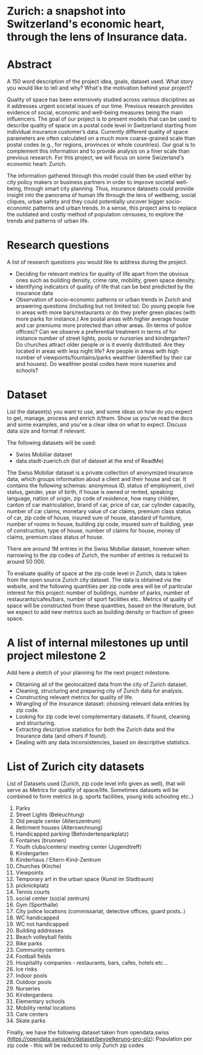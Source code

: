 # Zurich: a snapshot into Switzerland's economic heart, through the lens of Insurance data.


# Abstract
A 150 word description of the project idea, goals, dataset used. What story you would like to tell and why? What's the motivation behind your project?

Quality of space has been extensively studied across various disciplines as it addresses urgent societal issues of our time. Previous research provides evidence of social, economic and well-being measures being the main influencers. The goal of our project is to present models that can be used to describe quality of space on a postal code level in Switzerland starting from individual insurance customer’s data. Currently different quality of space parameters are often calculated on a much more coarse-grained scale than postal codes (e.g., for regions, provinces or whole countries). Our goal is to complement this information and to provide analysis on a finer scale than previous research. For this project, we will focus on some Swizerland's economic heart: Zurich. 

The information gathered through this model could then be used either by city policy makers or business partners in order to improve societal well-being, through smart city planning. Thus, insurance datasets could provide insight into the panorama of human life through the lens of wellbeing, social cliques, urban safety and they could potentially uncover bigger socio-economic patterns and urban trends. In a sense, this project aims to replace the outdated and costly method of population censuses, to explore the trends and patterns of urban life.


# Research questions
A list of research questions you would like to address during the project. 

- Deciding for relevant metrics for quality of life apart from the obvious ones such as building density, crime rate, mobility, green space density.
- Identifying indicators of quality of life that can be best predicted by the insurance data
- Observation of socio-economic patterns or urban trends in Zurich and answering questions (including but not limited to):
Do young people live in areas with more bars/restaurants or do they prefer green places (with more parks for instance.) Are postal areas with higher average house and car premiums more protected than other areas. (In terms of police offices)? Can we observe a preferential treatment in terms of for instance number of street lights, pools or nurseries and kindergarten? Do churches attract older people or is it evenly distributed. Are they located in areas with less night life? Are people in areas with high number of viewpoints/fountains/parks wealthier (identified by their car and houses). Do wealthier postal codes have more nuseries and schools?


# Dataset
List the dataset(s) you want to use, and some ideas on how do you expect to get, manage, process and enrich it/them. Show us you've read the docs and some examples, and you've a clear idea on what to expect. Discuss data size and format if relevant.

The following datasets will be used:

- Swiss Mobiliar dataset
- data.stadt-zuerich.ch (list of dataset at the end of ReadMe)


The Swiss Mobiliar dataset is a private collection of anonymized insurance data, which groups information about a client and their house and car. It contains the following schemas: anonymous ID, status of employment, civil status, gender, year of birth, if house is owned or rented, speaking language, nation of origin, zip code of residence, how many children, canton of car matriculation, brand of car, price of car, car cylinder capacity, number of car claims, monetary value of car claims, premium class status of car, zip code of house, insured sum of house, standard of furniture, number of rooms in house, building zip code, insured sum of building, year of construction, type of house, number of claims for house, money of claims, premium class status of house.

There are around 1M entries in the Swiss Mobiliar dataset, however when narrowing to the zip codes of Zurich, the number of entries is reduced to around 50 000.

To evaluate quality of space at the zip code level in Zurich, data is taken from the open source Zurich city dataset. The data is obtained via the website, and the following quantities per zip code area will be of particular interest for this project: number of buildings, number of parks, number of restaurants/cafes/bars, number of sport facilities etc.. Metrics of quality of space will be constructed from these quantities, based on the literature, but we expect to add new metrics such as building density or fraction of green space.



# A list of internal milestones up until project milestone 2
Add here a sketch of your planning for the next project milestone.

- Obtaining all of the geolocalized data from the city of Zurich dataset.
- Cleaning, structuring and preparing city of Zurich data for analysis.
- Constructing relevant metrics for quality of life.
- Wrangling of the Insurance dataset: choosing relevant data entries by zip code.
- Looking for zip code level complementary datasets. If found, cleaning and structuring.
- Extracting descriptive statistics for both the Zurich data and the Insurance data (and others if found).
- Dealing with any data inconsistencies, based on descriptive statistics.


# List of Zurich city datasets

List of Datasets used (Zurich, zip code level info given as well), that will serve as Metrics for quality of space/life. Sometimes datasets will be combined to form metrics (e.g. sports facilities, young kids schooling etc..)

1. Parks 
2. Street Lights (Beleuchtung) 
3. Old people center (Alterszentrum)
4. Retirment houses (Alterswohnung) 
5. Handicapped parking (Behindertenparkplatz) 
6. Fontaines (brunnen)
7. Youth clubs/centers/ meeting center (Jugendtreff)
8. Kindergarten
9. Kinderhaus / Eltern-Kind-Zentrum 
10. Churches (Kirche) 
11. Viewpoints
12. Temporary art in the urban space (Kunst im Stadtraum) 
13. picknickplatz 
14. Tennis courts
15. social center (sozial zentrum) 
16. Gym (Sporthalle) 
17. City police locations (commissariat, detective offices, guard posts..)
18. WC handicapped 
19. WC not handicapped 
20. Building addresses 
21. Beach volleyball fields 
22. Bike parks
23. Community centers
24. Football fields
25. Hospitality companies - restaurants, bars, cafes, hotels etc...
26. Ice rinks
27. Indoor pools
28. Outdoor pools
29. Nurseries
30. Kindergardens
31. Elementary schools
32. Mobility rental locations
33. Care centers
34. Skate parks


Finally, we have the following dataset taken from opendata.swiss (https://opendata.swiss/en/dataset/bevoelkerung-pro-plz):
Population per zip code - this will be reduced to only Zurich zip codes

